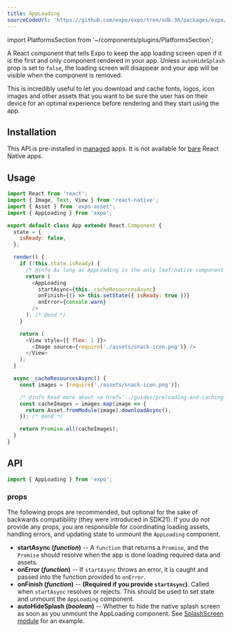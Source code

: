 ```yaml
---
title: AppLoading
sourceCodeUrl: 'https://github.com/expo/expo/tree/sdk-36/packages/expo/src/launch'
---
```


import PlatformsSection from '~/components/plugins/PlatformsSection';

A React component that tells Expo to keep the app loading screen open if it is the first and only component rendered in your app. Unless `autoHideSplash` prop is set to `false`, the loading screen will disappear and your app will be visible when the component is removed.

This is incredibly useful to let you download and cache fonts, logos, icon images and other assets that you want to be sure the user has on their device for an optimal experience before rendering and they start using the app.

<PlatformsSection android emulator ios simulator web />

## Installation

This API is pre-installed in [managed](../../../introduction/managed-vs-bare.md#managed-workflow) apps. It is not available for [bare](../../../introduction/managed-vs-bare.md#bare-workflow) React Native apps.

## Usage

<!-- prettier-ignore -->
```javascript
import React from 'react';
import { Image, Text, View } from 'react-native';
import { Asset } from 'expo-asset';
import { AppLoading } from 'expo';

export default class App extends React.Component {
  state = {
    isReady: false,
  };

  render() {
    if (!this.state.isReady) {
      /* @info As long as AppLoading is the only leaf/native component that has been mounted, the loading screen will remain visible */
      return (
        <AppLoading
          startAsync={this._cacheResourcesAsync}
          onFinish={() => this.setState({ isReady: true })}
          onError={console.warn}
        />
      ); /* @end */
    }

    return (
      <View style={{ flex: 1 }}>
        <Image source={require('./assets/snack-icon.png')} />
      </View>
    );
  }

  async _cacheResourcesAsync() {
    const images = [require('./assets/snack-icon.png')];

    /* @info Read more about <a href='../guides/preloading-and-caching-assets.html'>Preloading and Caching Assets</a> */
    const cacheImages = images.map(image => {
      return Asset.fromModule(image).downloadAsync();
    }); /* @end */

    return Promise.all(cacheImages);
  }
}
```

## API

```js
import { AppLoading } from 'expo';
```

### props

The following props are recommended, but optional for the sake of backwards compatibility (they were introduced in SDK21). If you do not provide any props, you are responsible for coordinating loading assets, handling errors, and updating state to unmount the `AppLoading` component.

- **startAsync (_function_)** -- A `function` that returns a `Promise`, and the `Promise` should resolve when the app is done loading required data and assets.
- **onError (_function_)** -- If `startAsync` throws an error, it is caught and passed into the function provided to `onError`.
- **onFinish (_function_)** -- **(Required if you provide `startAsync`)**. Called when `startAsync` resolves or rejects. This should be used to set state and unmount the `AppLoading` component.
- **autoHideSplash (_boolean_)** -- Whether to hide the native splash screen as soon as you unmount the AppLoading component. See [SplashScreen module](splash-screen.md) for an example.
